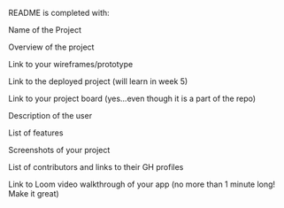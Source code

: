 README is completed with:

Name of the Project

Overview of the project

Link to your wireframes/prototype

Link to the deployed project (will learn in week 5)

Link to your project board (yes...even though it is a part of the repo)

Description of the user

List of features

Screenshots of your project

List of contributors and links to their GH profiles

Link to Loom video walkthrough of your app (no more than 1 minute long! Make it great)
